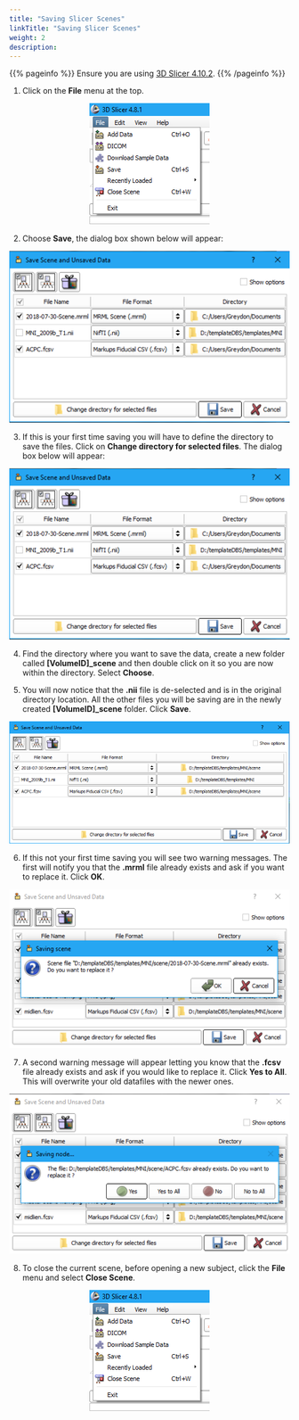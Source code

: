 ```yaml
---
title: "Saving Slicer Scenes"
linkTitle: "Saving Slicer Scenes"
weight: 2
description: 
---
```


{{% pageinfo %}}
Ensure you are using <a href="https://download.slicer.org/" target="_blank">3D Slicer 4.10.2</a>.
{{% /pageinfo %}}

1. Click on the **File** menu at the top.

<p align="center"><img src="./img/fileMenu.png" alt="fileMenu"/></p>
	
2. Choose **Save**, the dialog box shown below will appear:

<p align="center"><img src="./img/saveMenu.png" alt="saveMenu"/></p>

3. If this is your first time saving you will have to define the directory to save the files. Click on **Change directory for selected files**. The dialog box below will appear:

<p align="center"><img src="./img/saveDir.png" alt="saveDir"/></p>


4. Find the directory where you want to save the data, create a new folder called **[VolumeID]\_scene** and then double click on it so you are now within the directory. Select **Choose**.

5. You will now notice that the **.nii** file is de-selected and is in the original directory location. All the other files you will be saving are in the newly created **[VolumeID]\_scene** folder. Click **Save**.

<p align="center"><img src="./img/saveDir2.png" alt="saveDir2"/></p>

6. If this not your first time saving you will see two warning messages. The first will notify you that the **.mrml** file already exists and ask if you want to replace it. Click **OK**.

<p align="center"><img src="./img/mrmlSave.png" alt="mrmlSave"/></p>

7. A second warning message will appear letting you know that the **.fcsv** file already exists and ask if you would like to replace it. Click **Yes to All**. This will overwrite your old datafiles with the newer ones.

<p align="center"><img src="./img/fcsvSave.png" alt="fcsvSave"/></p>
	
8.	To close the current scene, before opening a new subject, click the **File** menu and select **Close Scene**.

<p align="center"><img src="./img/closeScene.png" alt="closeScene"/></p>
